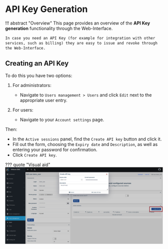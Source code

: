 # API Key Generation

!!! abstract "Overview"
    This page provides an overview of the **API Key generation** functionality through the Web-Interface.

    In case you need an API Key (for example for integration with other services, such as billing) they are easy to issue and revoke through the Web-Interface.

## Creating an API Key

To do this you have two options:

1. For administrators:

      - Navigate to `Users management > Users` and click `Edit` next to the appropriate user entry.
      

2. For users:

      - Navigate to your `Account settings` page.

Then:

- In the `Active sessions` panel, find the `Create API key` button and click it.
- Fill out the form, choosing the `Expiry date` and `Description`, as well as entering your password for confirmation.
- Click `Create API key`.

??? quote "Visual aid"
    ![](./assets/api-key-generation.png)